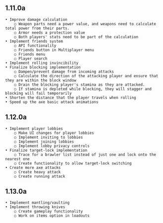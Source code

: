 ## 1.11.0a
    • Improve damage calculation
    	○ Weapon parts need a power value, and weapons need to calculate total power from their parts.
    	○ Armor needs a protection value
    	○ Both players' stats need to be part of the calculation
    • Implement friends system
    	○ API functionality
    	○ Friends button in Multiplayer menu
    	○ Friends menu
    	○ Player search
    • Implement rolling invincibility
    • Finalize blocking implementation
    	○ Dampen/prevent damage from incoming attacks
    	○ Calculate the direction of the attacking player and ensure that they are within the block window
    	○ Drain the blocking player's stamina as they are attacked.
    	○ If stamina is depleted while blocking, they will stagger and blocking will fail temporarily
    • Shorten the distance that the player travels when rolling
    • Speed up the axe basic attack animations

## 1.12.0a
	• Implement player lobbies
		○ Make UI changes for player lobbies
		○ Implement inviting to lobbies
		○ Implement joining lobbies
		○ Implement lobby privacy controls
	• Finalize target-lock implementation
		○ Trace for a brawler list instead of just one and lock onto the nearest one
		○ Create functionality to allow target-lock switching
	• Create more axe attacks
		○ Create heavy attack
        ○ Create running attack
        
## 1.13.0a
    • Implement mantling/vaulting
    • Implement throwing knives
    	○ Create gameplay functionality
        ○ Work on items option in loadouts
